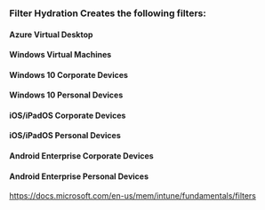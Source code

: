 ### Filter Hydration Creates the following filters:
#### Azure Virtual Desktop
#### Windows Virtual Machines
#### Windows 10 Corporate Devices
#### Windows 10 Personal Devices
#### iOS/iPadOS Corporate Devices
#### iOS/iPadOS Personal Devices
#### Android Enterprise Corporate Devices
#### Android Enterprise Personal Devices

https://docs.microsoft.com/en-us/mem/intune/fundamentals/filters
